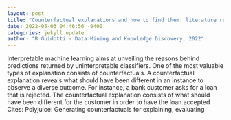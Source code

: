 ```yaml
--- 
layout: post 
title: "Counterfactual explanations and how to find them: literature review and benchmarking" 
date: 2022-05-03 04:46:56 -0400 
categories: jekyll update 
author: "R Guidotti - Data Mining and Knowledge Discovery, 2022" 
--- 
```

Interpretable machine learning aims at unveiling the reasons behind predictions returned by uninterpretable classifiers. One of the most valuable types of explanation consists of counterfactuals. A counterfactual explanation reveals what should have been different in an instance to observe a diverse outcome. For instance, a bank customer asks for a loan that is rejected. The counterfactual explanation consists of what should have been different for the customer in order to have the loan accepted Cites: Polyjuice: Generating counterfactuals for explaining, evaluating